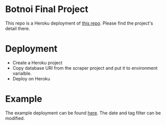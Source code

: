 # Botnoi Final Project
This repo is a Heroku deployment of [this repo](https://github.com/peeraponw/Thairathnews_API). Please find the project's detail there.

# Deployment

- Create a Heroku project
- Copy database URI from the scraper project and put it to environment varialble.
- Deploy on Heroku

# Example

The example deployment can be found [here](https://thairath-news-api.herokuapp.com/api?date=2020-07-17&limit=2&tag=%E0%B8%AB%E0%B8%B8%E0%B9%89%E0%B8%99). The date and tag filter can be modified.
